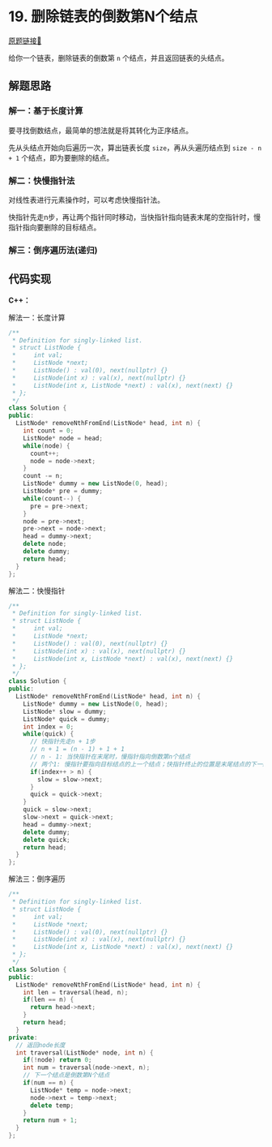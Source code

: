 # 19. 删除链表的倒数第N个结点
[原题链接🔗](https://leetcode-cn.com/problems/remove-nth-node-from-end-of-list/)

给你一个链表，删除链表的倒数第 `n` 个结点，并且返回链表的头结点。

## 解题思路
### 解一：基于长度计算
要寻找倒数结点，最简单的想法就是将其转化为正序结点。

先从头结点开始向后遍历一次，算出链表长度 `size`，再从头遍历结点到 `size - n + 1` 个结点，即为要删除的结点。

### 解二：快慢指针法
对线性表进行元素操作时，可以考虑快慢指针法。

快指针先走n步，再让两个指针同时移动，当快指针指向链表末尾的空指针时，慢指针指向要删除的目标结点。

### 解三：倒序遍历法(递归)


## 代码实现

**C++：**

解法一：长度计算
```C++
/**
 * Definition for singly-linked list.
 * struct ListNode {
 *     int val;
 *     ListNode *next;
 *     ListNode() : val(0), next(nullptr) {}
 *     ListNode(int x) : val(x), next(nullptr) {}
 *     ListNode(int x, ListNode *next) : val(x), next(next) {}
 * };
 */
class Solution {
public:
  ListNode* removeNthFromEnd(ListNode* head, int n) {
    int count = 0;
    ListNode* node = head;
    while(node) {
      count++;
      node = node->next;
    }
    count -= n;
    ListNode* dummy = new ListNode(0, head);
    ListNode* pre = dummy;
    while(count--) {
      pre = pre->next;
    }
    node = pre->next;
    pre->next = node->next;
    head = dummy->next;
    delete node;
    delete dummy;
    return head;
  }
};
```

解法二：快慢指针
```C++
/**
 * Definition for singly-linked list.
 * struct ListNode {
 *     int val;
 *     ListNode *next;
 *     ListNode() : val(0), next(nullptr) {}
 *     ListNode(int x) : val(x), next(nullptr) {}
 *     ListNode(int x, ListNode *next) : val(x), next(next) {}
 * };
 */
class Solution {
public:
  ListNode* removeNthFromEnd(ListNode* head, int n) {
    ListNode* dummy = new ListNode(0, head);
    ListNode* slow = dummy;
    ListNode* quick = dummy;
    int index = 0;
    while(quick) {
      // 快指针先走n + 1步
      // n + 1 = (n - 1) + 1 + 1
      // n - 1: 当快指针在末尾时，慢指针指向倒数第n个结点
      // 两个1: 慢指针要指向目标结点的上一个结点；快指针终止的位置是末尾结点的下一结点
      if(index++ > n) {
        slow = slow->next;
      }
      quick = quick->next;
    }
    quick = slow->next;
    slow->next = quick->next;
    head = dummy->next;
    delete dummy;
    delete quick;
    return head;
  }
};
```

解法三：倒序遍历
```C++
/**
 * Definition for singly-linked list.
 * struct ListNode {
 *     int val;
 *     ListNode *next;
 *     ListNode() : val(0), next(nullptr) {}
 *     ListNode(int x) : val(x), next(nullptr) {}
 *     ListNode(int x, ListNode *next) : val(x), next(next) {}
 * };
 */
class Solution {
public:
  ListNode* removeNthFromEnd(ListNode* head, int n) {
    int len = traversal(head, n);
    if(len == n) {
      return head->next;
    }
    return head;
  }
private:
  // 返回node长度
  int traversal(ListNode* node, int n) {
    if(!node) return 0;
    int num = traversal(node->next, n);
    // 下一个结点是倒数第N个结点
    if(num == n) {
      ListNode* temp = node->next;
      node->next = temp->next;
      delete temp;
    }
    return num + 1;
  }
};
```
